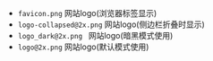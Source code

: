 - `favicon.png` 网站logo(浏览器标签显示)
- `logo-collapsed@2x.png` 网站logo(侧边栏折叠时显示)
- `logo_dark@2x.png ` 网站logo(暗黑模式使用)
- `logo@2x.png` 网站logo(默认模式使用)